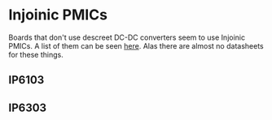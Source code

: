 # Injoinic PMICs

Boards that don't use descreet DC-DC converters seem to use Injoinic PMICs. A list of them can be seen [here](http://www.injoinic.com/product_detail/id/23.html). Alas there are almost no datasheets for these things.

## IP6103

## IP6303

